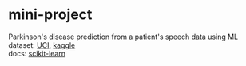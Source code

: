 # mini-project
Parkinson's disease prediction from a patient's speech data using ML  
dataset: [UCI](https://archive.ics.uci.edu/ml/datasets/Parkinson%27s+Disease+Classification#), [kaggle](https://www.kaggle.com/dipayanbiswas/parkinsons-disease-speech-signal-features)  
docs: [scikit-learn](https://scikit-learn.org/stable/)
					
